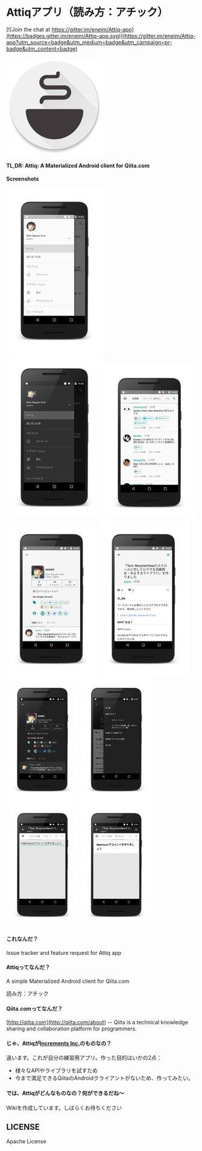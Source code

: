 # Attiqアプリ（読み方：アチック）

[![Join the chat at https://gitter.im/eneim/Attiq-app](https://badges.gitter.im/eneim/Attiq-app.svg)](https://gitter.im/eneim/Attiq-app?utm_source=badge&utm_medium=badge&utm_campaign=pr-badge&utm_content=badge)

<img src="https://raw.githubusercontent.com/eneim/Attiq-app/master/art/web_hi_res_512.png" width="256">

#### TL,DR: Attiq: A Materialized Android client for Qiita.com

**Screenshots**

<img src="https://raw.githubusercontent.com/eneim/Attiq-app/master/art/device-2016-02-11-140319_framed.png" width = "256">
<img src="https://raw.githubusercontent.com/eneim/Attiq-app/master/art/device-2016-02-11-140401_framed.png" width = "256">

<img src="https://raw.githubusercontent.com/eneim/Attiq-app/master/art/device-2016-02-11-140424_framed.png" width = "240">
<img src="https://raw.githubusercontent.com/eneim/Attiq-app/master/art/device-2016-02-11-140451_framed.png" width = "240">
<img src="https://raw.githubusercontent.com/eneim/Attiq-app/master/art/device-2016-02-11-140513_framed.png" width = "240">

<img src="https://raw.githubusercontent.com/eneim/Attiq-app/master/art/device-2016-02-11-140539_framed.png" width = "192">
<img src="https://raw.githubusercontent.com/eneim/Attiq-app/master/art/device-2016-02-11-140557_framed.png" width = "192">
<img src="https://raw.githubusercontent.com/eneim/Attiq-app/master/art/device-2016-02-11-140921_framed.png" width = "192">
<img src="https://raw.githubusercontent.com/eneim/Attiq-app/master/art/device-2016-02-11-140937_framed.png" width = "192">

#### これなんだ？

Issue tracker and feature request for Attiq app

#### Attiqってなんだ？

A simple Materialized Android client for Qiita.com

読み方：アチック

#### Qiita.comってなんだ？

[http://qiita.com](http://qiita.com/about) -- Qiita is a technical knowledge sharing and collaboration platform for programmers.

#### じゃ、Attiqが[Increments Inc.](http://increments.co.jp/)のものなの？

違います。これが自分の練習用アプリ。作った目的はいかの2点：

- 様々なAPIやライブラリを試すため
- 今まで満足できるQiitaのAndroidクライアントがないため、作ってみたい。

#### では、Attiqがどんなものなの？何ができるだね〜

Wikiを作成しています。しばらくお待ちください

## LICENSE

Apache License
